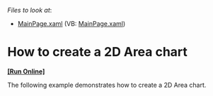 <!-- default file list -->
*Files to look at*:

* [MainPage.xaml](./CS/AreaChart/MainPage.xaml) (VB: [MainPage.xaml](./VB/AreaChart/MainPage.xaml))
<!-- default file list end -->
# How to create a 2D Area chart
<!-- run online -->
**[[Run Online]](https://codecentral.devexpress.com/e3641)**
<!-- run online end -->


<p>The following example demonstrates how to create a 2D Area chart.</p><br />


<br/>


